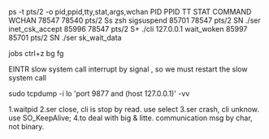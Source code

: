 ps -t pts/2 -o pid,ppid,tty,stat,args,wchan
   PID   PPID TT       STAT COMMAND                     WCHAN
 78547  78540 pts/2    Ss   zsh                         sigsuspend
 85701  78547 pts/2    SN   ./ser                       inet_csk_accept
 85996  78547 pts/2    S+   ./cli 127.0.0.1             wait_woken
 85997  85701 pts/2    SN   ./ser                       sk_wait_data


jobs
ctrl+z
bg
fg

EINTR slow system call interrupt by signal , so we must restart the slow system call


sudo tcpdump -i lo 'port 9877 and (host 127.0.0.1)' -vv

1.waitpid
2.ser close, cli is stop by read. use select
3.ser crash, cli unknow. use SO_KeepAlive;
4.to deal with big & litte. communication msg by char, not binary.
